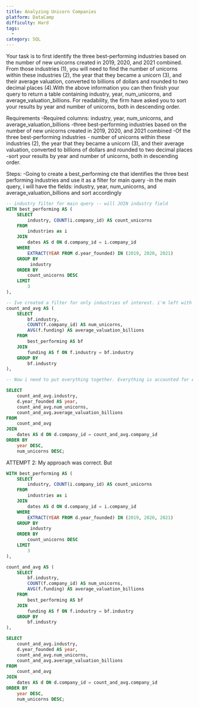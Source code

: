 ```yaml
---
title: Analyzing Unicorn Companies
platform: DataCamp
difficulty: Hard
tags:
  - 
category: SQL
---
```



Your task is to first identify the three best-performing industries based on the number of new unicorns created in 2019, 2020, and 2021 combined.
From those industries (1), you will need to find the number of unicorns within these industries (2), the year that they became a unicorn (3), and their average valuation, converted to billions of dollars and rounded to two decimal places (4).With the above information you can then finish your query to return a table containing industry, year, num_unicorns, and average_valuation_billions. For readability, the firm have asked you to sort your results by year and number of unicorns, both in descending order.

Requirements
-Required columns: industry, year, num_unicorns, and average_valuation_billions
-three best-performing industries based on the number of new unicorns created in 2019, 2020, and 2021 combined
-Of the three best-performing industries - number of unicorns within these industries (2), the year that they became a unicorn (3), and their average valuation, converted to billions of dollars and rounded to two decimal places
-sort your results by year and number of unicorns, both in descending order.

Steps:
-Going to create a best_performing cte that identifies the three best performing industries and use it as a filter for main query
-in the main query, i will have the fields: industry, year, num_unicorns, and average_valuation_billions and sort accordingly 



```sql
-- industry filter for main query -- will JOIN industry field 
WITH best_performing AS (
    SELECT 
        industry, COUNT(i.company_id) AS count_unicorns
    FROM
        industries as i
    JOIN
        dates AS d ON d.company_id = i.company_id 
    WHERE
        EXTRACT(YEAR FROM d.year_founded) IN (2019, 2020, 2021)
    GROUP BY
         industry
    ORDER BY 
        count_unicorns DESC
    LIMIT
        3
),

-- Ive created a filter for only industries of interest. i'm left with two non aggregate columns and the aggregate columns COUNT and AVG. I need to have a seperate cte so i can group by industry only for COUNT AND AVG. i DONT want to group by time 
count_and_avg AS (
    SELECT
        bf.industry, 
        COUNT(f.company_id) AS num_unicorns,
        AVG(f.funding) AS average_valuation_billions
    FROM
        best_performing AS bf
    JOIN
        funding AS f ON f.industry = bf.industry 
    GROUP BY 
        bf.industry
),

-- Now i need to put everything together. Everything is accounted for except year which i will retrieve from date

SELECT
    count_and_avg.industry, 
    d.year_founded AS year, 
    count_and_avg.num_unicorns, 
    count_and_avg.average_valuation_billions
FROM 
    count_and_avg
JOIN
    dates AS d ON d.company_id = count_and_avg.company_id
ORDER BY
    year DESC, 
    num_unicorns DESC;

```

ATTEMPT 2: My approach was correct. But 


```sql
WITH best_performing AS (
    SELECT 
        industry, COUNT(i.company_id) AS count_unicorns
    FROM
        industries as i
    JOIN
        dates AS d ON d.company_id = i.company_id 
    WHERE
        EXTRACT(YEAR FROM d.year_founded) IN (2019, 2020, 2021)
    GROUP BY
         industry
    ORDER BY 
        count_unicorns DESC
    LIMIT
        3
),

count_and_avg AS (
    SELECT
        bf.industry, 
        COUNT(f.company_id) AS num_unicorns,
        AVG(f.funding) AS average_valuation_billions
    FROM
        best_performing AS bf
    JOIN
        funding AS f ON f.industry = bf.industry 
    GROUP BY 
        bf.industry
),

SELECT
    count_and_avg.industry, 
    d.year_founded AS year, 
    count_and_avg.num_unicorns, 
    count_and_avg.average_valuation_billions
FROM 
    count_and_avg
JOIN
    dates AS d ON d.company_id = count_and_avg.company_id
ORDER BY
    year DESC, 
    num_unicorns DESC;

```